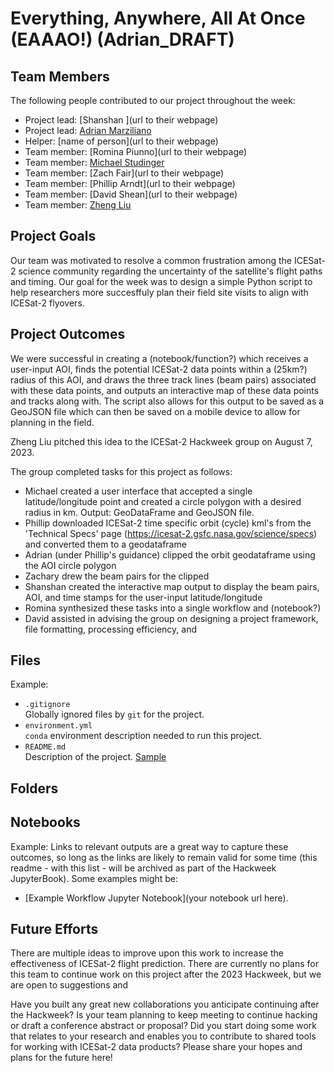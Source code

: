 # Everything, Anywhere, All At Once (EAAAO!) (Adrian_DRAFT)

## Team Members

The following people contributed to our project throughout the week:
* Project lead: [Shanshan ](url to their webpage)
* Project lead: [Adrian Marziliano](https://github.com/AdrianMarzil)
* Helper: [name of person](url to their webpage)
* Team member: [Romina Piunno](url to their webpage)
* Team member: [Michael Studinger](https://science.gsfc.nasa.gov/sed/bio/michael.studinger)
* Team member: [Zach Fair](url to their webpage)
* Team member: [Phillip Arndt](url to their webpage)
* Team member: [David Shean](url to their webpage)
* Team member: [Zheng Liu](https://github.com/liuzheng-arctic)


## Project Goals

Our team was motivated to resolve a common frustration among the ICESat-2 science community regarding the uncertainty of the satellite's flight paths and timing.
Our goal for the week was to design a simple Python script to help researchers more succesffuly plan their field site visits to align with ICESat-2 flyovers.


## Project Outcomes
We were successful in creating a (notebook/function?) which receives a user-input AOI, finds the potential ICESat-2 data points within a (25km?) radius of this AOI, and draws the three track lines (beam pairs) associated with these data points, and outputs an interactive map of these data points and tracks along with. The script also allows for this output to be saved as a GeoJSON file which can then be saved on a mobile device to allow for planning in the field.

Zheng Liu pitched this idea to the ICESat-2 Hackweek group on August 7, 2023.

The group completed tasks for this project as follows:
* Michael created a user interface that accepted a single latitude/longitude point and created a circle polygon with a desired radius in km. Output: GeoDataFrame and GeoJSON file.
* Phillip downloaded ICESat-2 time specific orbit (cycle) kml's from the 'Technical Specs' page (https://icesat-2.gsfc.nasa.gov/science/specs) and converted them to a geodataframe
* Adrian (under Phillip's guidance) clipped the orbit geodataframe using the AOI circle polygon
* Zachary drew the beam pairs for the clipped 
* Shanshan created the interactive map output to display the beam pairs, AOI, and time stamps for the user-input latitude/longitude
* Romina synthesized these tasks into a single workflow and (notebook?) 
* David assisted in advising the group on designing a project framework, file formatting, processing efficiency, and 


## Files
Example:
* `.gitignore`
<br> Globally ignored files by `git` for the project.
* `environment.yml`
<br> `conda` environment description needed to run this project.
* `README.md`
<br> Description of the project. [Sample](https://geohackweek.github.io/wiki/github_project_management.html#project-guidelines)

## Folders

## Notebooks
Example: Links to relevant outputs are a great way to capture these outcomes, so long as the links are likely to remain valid for some time (this readme - with this list - will be archived as part of the Hackweek JupyterBook).
Some examples might be:
* [Example Workflow Jupyter Notebook](your notebook url here).
  

## Future Efforts

There are multiple ideas to improve upon this work to increase the effectiveness of ICESat-2 flight prediction.
There are currently no plans for this team to continue work on this project after the 2023 Hackweek, but we are open to suggestions and 

Have you built any great new collaborations you anticipate continuing after the Hackweek?
Is your team planning to keep meeting to continue hacking or draft a conference abstract or proposal?
Did you start doing some work that relates to your research and enables you to contribute to shared tools for working with ICESat-2 data products?
Please share your hopes and plans for the future here!
